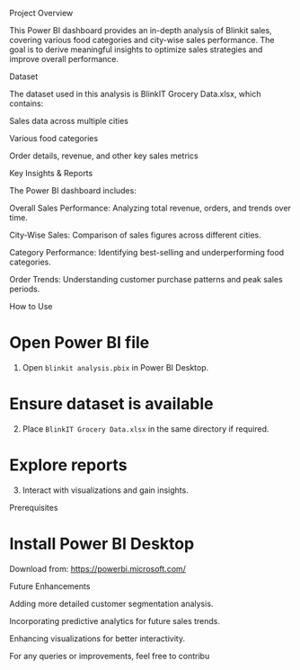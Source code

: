 Project Overview

This Power BI dashboard provides an in-depth analysis of Blinkit sales, covering various food categories and city-wise sales performance. The goal is to derive meaningful insights to optimize sales strategies and improve overall performance.

Dataset

The dataset used in this analysis is BlinkIT Grocery Data.xlsx, which contains:

Sales data across multiple cities

Various food categories

Order details, revenue, and other key sales metrics

Key Insights & Reports

The Power BI dashboard includes:

Overall Sales Performance: Analyzing total revenue, orders, and trends over time.

City-Wise Sales: Comparison of sales figures across different cities.

Category Performance: Identifying best-selling and underperforming food categories.

Order Trends: Understanding customer purchase patterns and peak sales periods.

How to Use

# Open Power BI file
1. Open `blinkit analysis.pbix` in Power BI Desktop.

# Ensure dataset is available
2. Place `BlinkIT Grocery Data.xlsx` in the same directory if required.

# Explore reports
3. Interact with visualizations and gain insights.

Prerequisites

# Install Power BI Desktop
Download from: https://powerbi.microsoft.com/

Future Enhancements

Adding more detailed customer segmentation analysis.

Incorporating predictive analytics for future sales trends.

Enhancing visualizations for better interactivity.

For any queries or improvements, feel free to contribu
